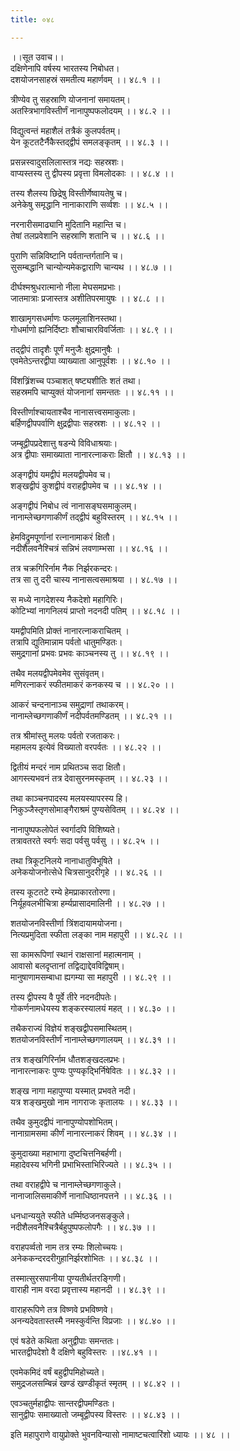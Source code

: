 ```yaml
---
title: ०४८

---
```

।।सूत उवाच।।  
दक्षिणेनापि वर्षस्य भारतस्य निबोधत।  
दशयोजनसाहस्रं समतीत्य महार्णवम् ।। ४८.१ ।।  
  
त्रीण्येव तु सहस्राणि योजनानां समायतम्।  
अतस्त्रिभागविस्तीर्णं नानापुष्पफलोदयम् ।। ४८.२ ।।  
  
विद्युत्वन्तं महाशैलं तत्रैकं कुलपर्वतम्।  
येन कूटतटैर्नैकैस्तद्द्वीपं समलङ्कृतम् ।। ४८.३ ।।  
  
प्रसन्नस्वादुसलिलास्तत्र नद्यः सहस्रशः।  
वाप्यस्तस्य तु द्वीपस्य प्रवृत्ता विमलोदकाः ।। ४८.४ ।।  
  
तस्य शैलस्य छिद्रेषु विस्तीर्णेष्वायतेषु च।  
अनेकेषु समृद्धानि नानाकाराणि सर्व्वशः ।। ४८.५ ।।  
  
नरनारीसमाढ्यानि मुदितानि महान्ति च।  
तेषां तलप्रवेशानि सहस्राणि शतानि च ।। ४८.६ ।।  
  
पुराणि सन्निविष्टानि पर्वतान्तर्गतानि च।  
सुसम्बद्धानि चान्योन्यमेकद्वाराणि चान्यथ ।। ४८.७ ।।  
  
दीर्घश्मश्रुधरात्मानो नीला मेघसमप्रभाः।  
जातमात्राः प्रजास्तत्र अशीतिपरमायुषः ।। ४८.८ ।।  
  
शाखामृगसधर्माणः फलमूलाशिनस्तथा।  
गोधर्माणो ह्यनिर्दिष्टाः शौचाचारविवर्जिताः ।। ४८.९ ।।  
  
तद्द्वीपं तादृशैः पूर्णं मनुजैः क्षुद्रमानुषैः ।  
एवमेतेऽन्तरद्वीपा व्याख्याता आनुपूर्वशः ।। ४८.१० ।।  
  
विंशत्र्रिंशच्च पञ्चाशत् षष्ट्यशीतिः शतं तथा।  
सहस्रमपि चाप्युक्तं योजनानां समन्ततः ।। ४८.११ ।।  
  
विस्तीर्णाश्चायताश्चैव नानासत्त्वसमाकुलाः।  
बर्हिणद्वीपपर्वाणि क्षुद्रद्वीपाः सहस्रशः ।। ४८.१२ ।।  
  
जम्बूद्वीपप्रदेशात्तु षडन्ये विविधाश्रयाः।  
अत्र द्वीपाः समाख्याता नानारत्नाकराः क्षितौ ।। ४८.१३ ।।  
  
अङ्गद्वीपं यमद्वीपं मलयद्वीपमेव च।  
शङ्खद्वीपं कुशद्वीपं वराहद्वीपमेव च ।। ४८.१४ ।।  
  
अङ्गद्वीपं निबोध त्वं नानासङ्घसमाकुलम्।  
नानाम्लेच्छगणाकीर्णं तद्द्वीपं बहुविस्तरम् ।। ४८.१५ ।।  
  
हेमविद्रुमपूर्णानां रत्नानामाकरं क्षितौ।  
नदीशैलवनैश्चित्रं सन्निभं लवणाम्भसा ।। ४८.१६ ।।  
  
तत्र चक्रगिरिर्नाम नैक निर्झरकन्दरः।  
तत्र सा तु दरी चास्य नानासत्वसमाश्रया ।। ४८.१७ ।।  
  
स मध्ये नागदेशस्य नैकदेशो महागिरिः।  
कोटिभ्यां नागनिलयं प्राप्तो नदनदी पतिम् ।। ४८.१८ ।।  
  
यमद्वीपमिति प्रोक्तं नानारत्नाकराचितम् ।  
तत्रापि द्युतिमान्नाम पर्वतो धातुमण्डितः।  
समुद्रगानां प्रभवः प्रभवः काञ्चनस्य तु ।। ४८.१९ ।।  
  
तथैव मलयद्वीपमेवमेव सुसंवृतम्।  
मणिरत्नाकरं स्फीतमाकरं कनकस्य च ।। ४८.२० ।।  
  
आकरं चन्दनानाञ्च समुद्राणां तथाकरम्।  
नानाम्लेच्छगणाकीर्णं नदीपर्वतमण्डितम् ।। ४८.२१ ।।  
  
तत्र श्रीमांस्तु मलयः पर्वतो रजताकरः।  
महामलय इत्येवं विख्यातो वरपर्वतः ।। ४८.२२ ।।  
  
द्वितीयं मन्दरं नाम प्रथितञ्च सदा क्षितौ।  
आगस्त्यभवनं तत्र देवासुरनमस्कृतम् ।। ४८.२३ ।।  
  
तथा काञ्चनपादस्य मलयस्यापरस्य हि।  
निकुञ्जैस्तृणसोमाङ्गैराश्रमं पुण्यसेवितम् ।। ४८.२४ ।।  
  
नानापुष्पफलोपेतं स्वर्गादपि विशिष्यते।  
तत्रावतरते स्वर्गः सदा पर्वसु पर्वसु ।। ४८.२५ ।।  
  
तथा त्रिकूटनिलये नानाधातुविभूषिते ।  
अनेकयोजनोत्सेधे चित्रसानुदरीगृहे ।। ४८.२६ ।।  
  
तस्य कूटतटे रम्ये हेमप्राकारतोरणा।  
निर्यूहवलभीचित्रा हर्म्यप्रासादमालिनी ।। ४८.२७ ।।  
  
शतयोजनविस्तीर्णा त्रिंशदायामयोजना।  
नित्यप्रमुदिता स्फीता लङ्का नाम महापुरी ।। ४८.२८ ।।  
  
सा कामरूपिणां स्थानं राक्षसानां महात्मनाम् ।  
आवासो बलदृप्तानां तद्विद्याद्देवविद्विषाम्।  
मानुषाणामसम्बाधा ह्यगम्या सा महापुरी ।। ४८.२९ ।।  
  
तस्य द्वीपस्य वै पूर्वे तीरे नदनदीपतेः।  
गोकर्णनामधेयस्य शङ्करस्यालयं महत् ।। ४८.३० ।।  
  
तथैकराज्यं विज्ञेयं शङ्खद्वीपसमास्थितम्।  
शतयोजनविस्तीर्णं नानाम्लेच्छगणालयम् ।। ४८.३१ ।।  
  
तत्र शङ्खगिरिर्नाम धौतशङ्खदलप्रभः।  
नानारत्नाकरः पुण्यः पुण्यकृद्भिर्निषेवितः ।। ४८.३२ ।।  
  
शङ्ख नागा महापुण्या यस्मात् प्रभवते नदी।  
यत्र शङ्खमुखो नाम नागराजः कृतालयः ।। ४८.३३ ।।  
  
तथैव कुमुदद्वीपं नानापुण्योपशोभितम्।  
नानाग्रामसमा कीर्णं नानारत्नाकरं शिवम् ।। ४८.३४ ।।  
  
कुमुदाख्या महाभागा दुष्टचित्तनिबर्हणी।  
महादेवस्य भगिनी प्रभाभिस्ताभिरिज्यते ।। ४८.३५ ।।  
  
तथा वराहद्वीपे च नानाम्लेच्छगणाकुले।  
नानाजालिसमाकीर्णे नानाधिष्ठानपत्तने ।। ४८.३६ ।।  
  
धनधान्ययुते स्फीते धर्म्मिष्ठजनसङ्कुले।  
नदीशैलवनैश्चित्रैर्बहुपुष्पफलोपगैः ।। ४८.३७ ।।  
  
वराहपर्व्वतो नाम तत्र रम्यः शिलोच्चयः।  
अनेककन्दरदरीगुहानिर्झरशोभितः ।। ४८.३८ ।।  
  
तस्मात्सुरसपानीया पुण्यतीर्थतरङ्गिणी।  
वाराही नाम वरदा प्रवृत्तास्य महानदी ।। ४८.३९ ।।  
  
वाराहरूपिणे तत्र विष्णवे प्रभविष्णवे।  
अनन्यदेवतास्तस्मै नमस्कुर्वन्ति विप्रजाः ।। ४८.४० ।।  
  
एवं षडेते कथिता अनुद्वीपाः समन्ततः।  
भारतद्वीपदेशो वै दक्षिणे बहुविस्तरः ।।४८.४१ ।।  
  
एवमेकमिदं वर्षं बहुद्वीपमिहोच्यते।  
समुद्रजलसम्बिन्नं खण्डं खण्डीकृतं स्मृतम् ।। ४८.४२ ।।  
  
एवञ्चतुर्महाद्वीपः सान्तरद्वीपमण्डितः।  
सानुद्वीपः समाख्यातो जम्बूद्वीपस्य विस्तरः ।। ४८.४३ ।।  
  
इति महापुराणे वायुप्रोक्ते भुवनविन्यासो नामाष्टचत्वारिंशो ध्यायः ।। ४८ ।।